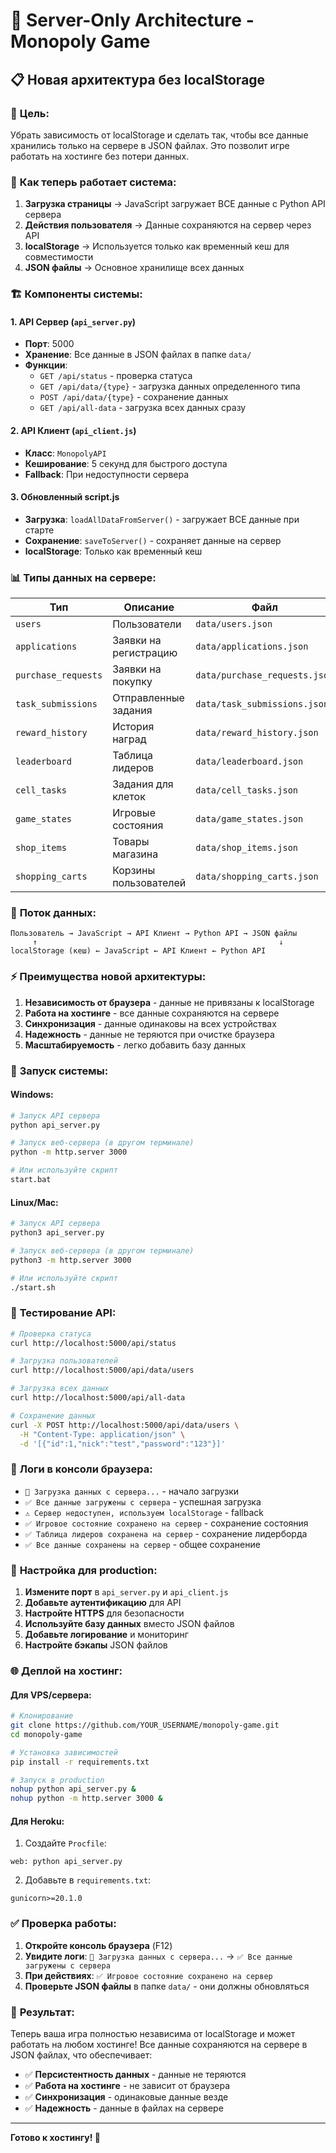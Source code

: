 # 🚀 Server-Only Architecture - Monopoly Game

## 📋 Новая архитектура без localStorage

### 🎯 **Цель:**
Убрать зависимость от localStorage и сделать так, чтобы все данные хранились только на сервере в JSON файлах. Это позволит игре работать на хостинге без потери данных.

### 🔄 **Как теперь работает система:**

1. **Загрузка страницы** → JavaScript загружает ВСЕ данные с Python API сервера
2. **Действия пользователя** → Данные сохраняются на сервер через API
3. **localStorage** → Используется только как временный кеш для совместимости
4. **JSON файлы** → Основное хранилище всех данных

### 🏗️ **Компоненты системы:**

#### 1. **API Сервер** (`api_server.py`)
- **Порт**: 5000
- **Хранение**: Все данные в JSON файлах в папке `data/`
- **Функции**:
  - `GET /api/status` - проверка статуса
  - `GET /api/data/{type}` - загрузка данных определенного типа
  - `POST /api/data/{type}` - сохранение данных
  - `GET /api/all-data` - загрузка всех данных сразу

#### 2. **API Клиент** (`api_client.js`)
- **Класс**: `MonopolyAPI`
- **Кеширование**: 5 секунд для быстрого доступа
- **Fallback**: При недоступности сервера

#### 3. **Обновленный script.js**
- **Загрузка**: `loadAllDataFromServer()` - загружает ВСЕ данные при старте
- **Сохранение**: `saveToServer()` - сохраняет данные на сервер
- **localStorage**: Только как временный кеш

### 📊 **Типы данных на сервере:**

| Тип | Описание | Файл | Хранение |
|-----|----------|------|----------|
| `users` | Пользователи | `data/users.json` | ✅ Сервер |
| `applications` | Заявки на регистрацию | `data/applications.json` | ✅ Сервер |
| `purchase_requests` | Заявки на покупку | `data/purchase_requests.json` | ✅ Сервер |
| `task_submissions` | Отправленные задания | `data/task_submissions.json` | ✅ Сервер |
| `reward_history` | История наград | `data/reward_history.json` | ✅ Сервер |
| `leaderboard` | Таблица лидеров | `data/leaderboard.json` | ✅ Сервер |
| `cell_tasks` | Задания для клеток | `data/cell_tasks.json` | ✅ Сервер |
| `game_states` | Игровые состояния | `data/game_states.json` | ✅ Сервер |
| `shop_items` | Товары магазина | `data/shop_items.json` | ✅ Сервер |
| `shopping_carts` | Корзины пользователей | `data/shopping_carts.json` | ✅ Сервер |

### 🔄 **Поток данных:**

```
Пользователь → JavaScript → API Клиент → Python API → JSON файлы
     ↑                                                      ↓
localStorage (кеш) ← JavaScript ← API Клиент ← Python API
```

### ⚡ **Преимущества новой архитектуры:**

1. **Независимость от браузера** - данные не привязаны к localStorage
2. **Работа на хостинге** - все данные сохраняются на сервере
3. **Синхронизация** - данные одинаковы на всех устройствах
4. **Надежность** - данные не теряются при очистке браузера
5. **Масштабируемость** - легко добавить базу данных

### 🚀 **Запуск системы:**

#### Windows:
```bash
# Запуск API сервера
python api_server.py

# Запуск веб-сервера (в другом терминале)
python -m http.server 3000

# Или используйте скрипт
start.bat
```

#### Linux/Mac:
```bash
# Запуск API сервера
python3 api_server.py

# Запуск веб-сервера (в другом терминале)
python3 -m http.server 3000

# Или используйте скрипт
./start.sh
```

### 🧪 **Тестирование API:**

```bash
# Проверка статуса
curl http://localhost:5000/api/status

# Загрузка пользователей
curl http://localhost:5000/api/data/users

# Загрузка всех данных
curl http://localhost:5000/api/all-data

# Сохранение данных
curl -X POST http://localhost:5000/api/data/users \
  -H "Content-Type: application/json" \
  -d '[{"id":1,"nick":"test","password":"123"}]'
```

### 📝 **Логи в консоли браузера:**

- `🔄 Загрузка данных с сервера...` - начало загрузки
- `✅ Все данные загружены с сервера` - успешная загрузка
- `⚠️ Сервер недоступен, используем localStorage` - fallback
- `✅ Игровое состояние сохранено на сервер` - сохранение состояния
- `✅ Таблица лидеров сохранена на сервер` - сохранение лидерборда
- `✅ Все данные сохранены на сервер` - общее сохранение

### 🔧 **Настройка для production:**

1. **Измените порт** в `api_server.py` и `api_client.js`
2. **Добавьте аутентификацию** для API
3. **Настройте HTTPS** для безопасности
4. **Используйте базу данных** вместо JSON файлов
5. **Добавьте логирование** и мониторинг
6. **Настройте бэкапы** JSON файлов

### 🌐 **Деплой на хостинг:**

#### Для VPS/сервера:
```bash
# Клонирование
git clone https://github.com/YOUR_USERNAME/monopoly-game.git
cd monopoly-game

# Установка зависимостей
pip install -r requirements.txt

# Запуск в production
nohup python api_server.py &
nohup python -m http.server 3000 &
```

#### Для Heroku:
1. Создайте `Procfile`:
```
web: python api_server.py
```

2. Добавьте в `requirements.txt`:
```
gunicorn>=20.1.0
```

### ✅ **Проверка работы:**

1. **Откройте консоль браузера** (F12)
2. **Увидите логи**: `🔄 Загрузка данных с сервера...` → `✅ Все данные загружены с сервера`
3. **При действиях**: `✅ Игровое состояние сохранено на сервер`
4. **Проверьте JSON файлы** в папке `data/` - они должны обновляться

### 🎯 **Результат:**

Теперь ваша игра полностью независима от localStorage и может работать на любом хостинге! Все данные сохраняются на сервере в JSON файлах, что обеспечивает:

- ✅ **Персистентность данных** - данные не теряются
- ✅ **Работа на хостинге** - не зависит от браузера
- ✅ **Синхронизация** - одинаковые данные везде
- ✅ **Надежность** - данные в файлах на сервере

---

**Готово к хостингу! 🎉**

